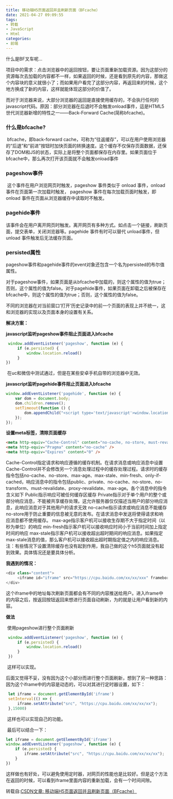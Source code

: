 ```yaml
---
title: 移动端H5页面返回并且刷新页面（BFcache）
date: 2021-04-27 09:09:55
tags:
- 转载
- JavaScript
- Html
categories:
- 前端
---
```

什么是BF叉车呢...
<!--more-->

​	项目中的需求：点击浏览器中的返回按钮，要让页面重新加载资源。因为这部分的资源每次去加载的内容都不一样，如果返回的时候，还是看到原先的内容，那做这个内容块的意义就很小了；而如果用户看完了这部分内容，再返回来的时候，这个地方换成了新的内容，这样就能体现这部分的价值了。

​	而对于浏览器来说，大部分浏览器的返回是直接使用缓存的，不会执行任何的javascript代码。原因：部分浏览器在后退时不会触发onload事件，這是HTML5世代浏览器新增的特性之一——Back-Forward Cache(简称bfcache)。

### 什么是bfcache?

​	bfcache，即back-forward cache，可称为“往返缓存”，可以在用户使用浏览器的“后退”和“前进”按钮时加快页面的转换速度。这个缓存不仅保存页面数据，还保存了DOM和JS的状态，实际上是将整个页面都保存在内存里。如果页面位于bfcache中，那么再次打开该页面就不会触发onload事件

### pageshow事件

​	这个事件在用户浏览网页时触发，pageshow 事件类似于 onload 事件，onload 事件在页面第一次加载时触发， pageshow 事件在每次加载页面时触发，即 onload 事件在页面从浏览器缓存中读取时不触发。

### pagehide事件

​	该事件会在用户离开网页时触发。离开网页有多种方式。如点击一个链接，刷新页面，提交表单，关闭浏览器等。pagehide 事件有时可以替代 unload事件，但 unload 事件触发后无法缓存页面。

### persisted属性

​	pageshow事件和pagehide事件的event对象还包含一个名为persisted的布尔值属性。

​	对于pageshow事件，如果页面是从bfcache中加载的，则这个属性的值为true；否则，这个属性的值为false。
​	对于pagehide事件，如果页面在卸载之后被保存在bfcache中，则这个属性的值为true；否则，这个属性的值为false。



​	不同的浏览器在对当前窗口‘打开’历史记录中的前一个页面的表现上并不统一，这和浏览器的实现以及页面本身的设置有关系。

**解决方案：**

**javascript监听pageshow事件阻止页面进入bfcache**

```javascript
 window.addEventListener('pageshow', function (e) {
     if (e.persisted) {
         window.location.reload()
     }
})
```

​	在uc和微信中测试通过，但是在某些安卓手机自带的浏览器中无效。

**javascript监听pagehide事件阻止页面进入bfcache**

```javascript
window.addEventListener('pagehide', function (e) {
    var dom = document.body;
    dom.children.remove();
    setTimeout(function () {
        dom.appendChild("<script type='text/javascript'>window.location.reload();<\/script>");
    });
});
```

**设置meta标签，清除页面缓存**

```html
<meta http-equiv="Cache-Control" content="no-cache, no-store, must-revalidate" />
<meta http-equiv="Pragma" content="no-cache" />
<meta http-equiv="Expires" content="0" />
```

​	Cache-Control指定请求和响应遵循的缓存机制。在请求消息或响应消息中设置Cache-Control并不会修改另一个消息处理过程中的缓存处理过程。请求时的缓存指令包括no-cache、no-store、max-age、max-stale、min-fresh、only-if-cached，响应消息中的指令包括public、private、no-cache、no-store、no-transform、must-revalidate、proxy-revalidate、max-age。各个消息中的指令含义如下
Public指示响应可被任何缓存区缓存
Private指示对于单个用户的整个或部分响应消息，不能被共享缓存处理。这允许服务器仅仅描述当用户的部分响应消息，此响应消息对于其他用户的请求无效
no-cache指示请求或响应消息不能缓存
no-store用于防止重要的信息被无意的发布。在请求消息中发送将使得请求和响应消息都不使用缓存。
max-age指示客户机可以接收生存期不大于指定时间（以秒为单位）的响应
min-fresh指示客户机可以接收响应时间小于当前时间加上指定时间的响应
max-stale指示客户机可以接收超出超时期间的响应消息。如果指定max-stale消息的值，那么客户机可以接收超出超时期指定值之内的响应消息。
注：有些情况下设置清除缓存也没有起到作用，我自己做的这个h5页面就没有起到效果。具体情况还是要具体分析。

**我遇到的情况：**

```javascript
<div class="content">
     <iframe id="iframe" src="https://cpu.baidu.com/xx/xx/xxx" frameborder="no" scrolling="no"></iframe>
</div>
```

​	这个iframe中的地址每次刷新页面都会有不同的内容推送给用户。进入iframe中的内容之后，按返回按钮返回来想进行页面自动刷新，为的就是让用户看到新的内容。

**做法**

​	使用pageshow进行整个页面刷新

```javascript
 window.addEventListener('pageshow', function (e) {
     if (e.persisted) {
         window.location.reload()
     }
 })
```

​	这样可以实现。

​	后面又觉得不妥，没有因为这个小部分而进行整个页面刷新，想到了另一种思路：因为这个iframe中的内容是动态的，可以对其进行定时器设置，如下：

```javascript
 let iframe = document.getElementById('iframe')
 setInterval(() => {
     iframe.setAttribute("src", "https://cpu.baidu.com/xx/xx/xx");
 },15000)
```

​	这样也可以实现自己的功能。

​	最后可以结合一下：

```javascript
let iframe = document.getElementById('iframe')
window.addEventListener('pageshow', function (e) {
    if (e.persisted) {
        iframe.setAttribute("src", "https://cpu.baidu.com/xx/xx/xx");
    }
})
```

​	这样做也有好处，可以避免使用定时器，对网页的性能也是比较好。但是这个方法在返回的时候，可以看到iframe里面内容的重新加载，会有一个时间间隙。


转载自:[CSDN文章: 移动端H5页面返回并且刷新页面（BFcache）](https://www.cnblogs.com/zengfp/p/9910473.html)
